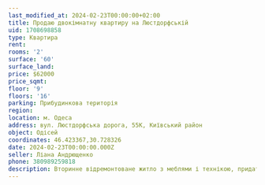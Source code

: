 ```yaml
---
last_modified_at: 2024-02-23T00:00:00+02:00
title: Продаю двокімнатну квартиру на Люстдорфській
uid: 1708698858
type: Квартира
rent:
rooms: '2'
surface: '60'
surface_land:
price: $62000
price_sqmt:
floor: '9'
floors: '16'
parking: Прибудинкова територія
region:
location: м. Одеса
address: вул. Люстдорфська дорога, 55К, Київський район
object: Одісей
coordinates: 46.423367,30.728326
date: 2024-02-23T00:00:00.000Z
seller: Ліана Андрющенко
phone: 380989259818
description: Вторинне відремонтоване житло з меблями і технікою, придатне і готова для проживання
---
```

